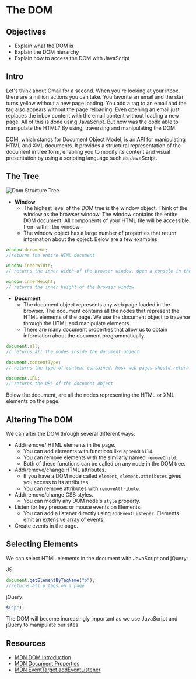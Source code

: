 # The DOM

## Objectives
+ Explain what the DOM is
+ Explain the DOM hierarchy
+ Explain how to access the DOM with JavaScript

## Intro
Let's think about Gmail for a second. When you're looking at your inbox, there are a million actions you can take. You favorite an email and the star turns yellow without a new page loading. You add a tag to an email and the tag also appears without the page reloading. Even opening an email just replaces the inbox content with the email content without loading a new page. All of this is done using JavaScript. But how was the code able to manipulate the HTML? By using, traversing and manipulating the DOM.


DOM, which stands for Document Object Model, is an API for manipulating HTML and XML documents. It provides a structural representation of the document in tree form, enabling you to modify its content and visual presentation by using a scripting language such as JavaScript.

## The Tree

![Dom Structure Tree](https://s3.amazonaws.com/learn-verified/dom-tree.gif)

+ **Window**
  + The highest level of the DOM tree is the window object. Think of the window as the browser window. The window contains the entire DOM document. All components of your HTML file will be accessible from within the window.
  + The window object has a large number of properties that return information about the object. Below are a few examples

```js
window.document;
//returns the entire HTML document

window.innerWidth;
// returns the inner width of the browser window. Open a console in the browser and enter this. Then shrink the browser window and run it again. You should get a different value.

window.innerHeight;
// returns the inner height of the browser window.
```

+ **Document**  
  + The document object represents any web page loaded in the browser. The document contains all the nodes that represent the HTML elements of the page. We use the document object to traverse through the HTML and manipulate elements.
  + There are many document properties that allow us to obtain information about the document programmatically.

```js
document.all;
// returns all the nodes inside the document object

document.contentType;
// returns the type of content contained. Most web pages should return "text/html"

document.URL;
// returns the URL of the document object
```

Below the document, are all the nodes representing the HTML or XML elements on the page.

## Altering The DOM

We can alter the DOM through several different ways:

+ Add/remove/ HTML elements in the page.
  + You can add elements with functions like `appendChild`.
  + You can remove elements with the similarly named `removeChild`.
  + Both of these functions can be called on any node in the DOM tree.
+ Add/remove/change HTML attributes.
  + If you have a DOM node called `element`, `element.attributes` gives you access to its attributes.
  + You can remove attributes with `removeAttribute`.
+ Add/remove/change  CSS styles.
  + You can modify any DOM node's `style` property.
+ Listen for key presses or mouse events on Elements.
  + You can add a listener directly using `addEventListener`. Elements emit an [extensive array](https://developer.mozilla.org/en-US/docs/Web/API/EventTarget/addEventListener) of events.
+ Create events in the page.

## Selecting Elements

We can select HTML elements in the document with JavaScript and jQuery:

JS:
```js
document.getElementByTagName("p");
//returns all p tags on a page
```

jQuery:
```js
$("p");
```

The DOM will become increasingly important as we use JavaScript and jQuery to manipulate our sites.

## Resources

+ [MDN DOM Introduction](https://developer.mozilla.org/en-US/docs/Web/API/Document_Object_Model/Introduction)
+ [MDN Document Properties](https://developer.mozilla.org/en-US/docs/Web/API/Document)
+ [MDN EventTarget.addEventListener](https://developer.mozilla.org/en-US/docs/Web/API/EventTarget/addEventListener)
